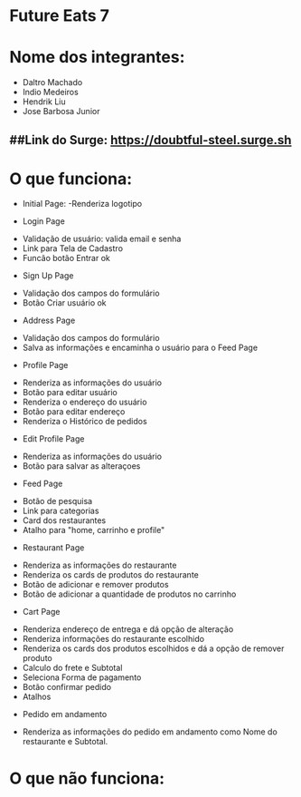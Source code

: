 # Future Eats 7

# Nome dos integrantes: 
- Daltro Machado
- Indio Medeiros
- Hendrik Liu
- Jose Barbosa Junior

##Link do Surge:
<https://doubtful-steel.surge.sh>
---

# O que funciona:
* Initial Page:
-Renderiza logotipo

* Login Page
- Validação de usuário: valida email e senha
- Link para Tela de Cadastro
- Funcão botão Entrar ok

* Sign Up Page
- Validação dos campos do formulário
- Botão Criar usuário ok

* Address Page
- Validação dos campos do formulário
- Salva as informações e encaminha o usuário para o Feed Page

* Profile Page
- Renderiza as informações do usuário
- Botão para editar usuário
- Renderiza o endereço do usuário
- Botão para editar endereço
- Renderiza o Histórico de pedidos

* Edit Profile Page
- Renderiza as informações do usuário
- Botão para salvar as alteraçoes

* Feed Page
- Botão de pesquisa
- Link para categorias 
- Card dos restaurantes
- Atalho para "home, carrinho e profile"

* Restaurant Page 
- Renderiza as informações do restaurante
- Renderiza os cards de produtos do restaurante
- Botão de adicionar e remover produtos
- Botão de adicionar a quantidade de produtos no carrinho

* Cart Page
- Renderiza endereço de entrega e dá opção de alteração
- Renderiza informações do restaurante escolhido
- Renderiza os cards dos  produtos escolhidos e dá a opção de remover produto 
- Calculo do frete e Subtotal
- Seleciona Forma de pagamento
- Botão confirmar pedido
- Atalhos

* Pedido em andamento
- Renderiza as informações do pedido em andamento como Nome do restaurante e Subtotal.

# O que não funciona: 

